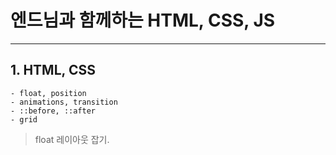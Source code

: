 # 엔드님과 함께하는 HTML, CSS, JS

---

## 1. HTML, CSS
    - float, position
    - animations, transition
    - ::before, ::after
    - grid

> float 레이아웃 잡기.